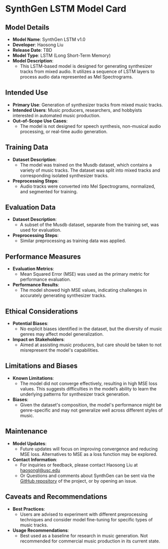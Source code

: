 # SynthGen LSTM Model Card

## Model Details
- **Model Name**: SynthGen LSTM v1.0
- **Developer**: Haosong Liu
- **Release Date**: TBD
- **Model Type**: LSTM (Long Short-Term Memory)
- **Model Description**: 
  - This LSTM-based model is designed for generating synthesizer tracks from mixed audio. It utilizes a sequence of LSTM layers to process audio data represented as Mel Spectrograms.

## Intended Use
- **Primary Use**: Generation of synthesizer tracks from mixed music tracks.
- **Intended Users**: Music producers, researchers, and hobbyists interested in automated music production.
- **Out-of-Scope Use Cases**: 
  - The model is not designed for speech synthesis, non-musical audio processing, or real-time audio generation.

## Training Data
- **Dataset Description**: 
  - The model was trained on the Musdb dataset, which contains a variety of music tracks. The dataset was split into mixed tracks and corresponding isolated synthesizer tracks.
- **Preprocessing Steps**: 
  - Audio tracks were converted into Mel Spectrograms, normalized, and segmented for training.

## Evaluation Data
- **Dataset Description**: 
  - A subset of the Musdb dataset, separate from the training set, was used for evaluation.
- **Preprocessing Steps**: 
  - Similar preprocessing as training data was applied.

## Performance Measures
- **Evaluation Metrics**: 
  - Mean Squared Error (MSE) was used as the primary metric for performance evaluation.
- **Performance Results**: 
  - The model showed high MSE values, indicating challenges in accurately generating synthesizer tracks.

## Ethical Considerations
- **Potential Biases**: 
  - No explicit biases identified in the dataset, but the diversity of music genres may affect model generalization.
- **Impact on Stakeholders**: 
  - Aimed at assisting music producers, but care should be taken to not misrepresent the model's capabilities.

## Limitations and Biases
- **Known Limitations**: 
  - The model did not converge effectively, resulting in high MSE loss values. This suggests difficulties in the model’s ability to learn the underlying patterns for synthesizer track generation.
- **Biases**: 
  - Given the dataset's composition, the model's performance might be genre-specific and may not generalize well across different styles of music.

## Maintenance
- **Model Updates**: 
  - Future updates will focus on improving convergence and reducing MSE loss. Alternatives to MSE as a loss function may be explored.
- **Contact Information**: 
  - For inquiries or feedback, please contact Haosong Liu at haosongl@usc.edu
  - Or Questions and comments about SynthGen can be sent via the [GitHub repository](https://github.com/Foxylj/SynthGen) of the project, or by opening an issue.

## Caveats and Recommendations
- **Best Practices**: 
  - Users are advised to experiment with different preprocessing techniques and consider model fine-tuning for specific types of music tracks.
- **Usage Recommendations**: 
  - Best used as a baseline for research in music generation. Not recommended for commercial music production in its current state.
